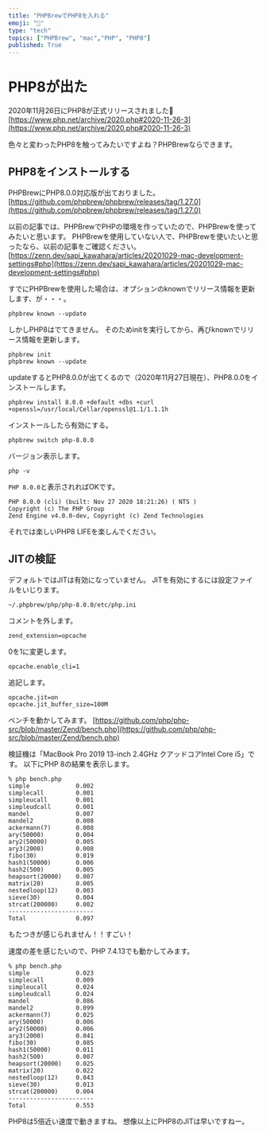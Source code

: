 ```yaml
---
title: "PHPBrewでPHP8を入れる"
emoji: "🐘"
type: "tech"
topics: ["PHPBrew", "mac","PHP", "PHP8"]
published: True
---
```


# PHP8が出た

2020年11月26日にPHP8が正式リリースされました🎉
[https://www.php.net/archive/2020.php#2020-11-26-3](https://www.php.net/archive/2020.php#2020-11-26-3)

色々と変わったPHP8を触ってみたいですよね？PHPBrewならできます。


## PHP8をインストールする

PHPBrewにPHP8.0.0対応版が出ておりました。
[https://github.com/phpbrew/phpbrew/releases/tag/1.27.0](https://github.com/phpbrew/phpbrew/releases/tag/1.27.0)

以前の記事では、PHPBrewでPHPの環境を作っていたので、PHPBrewを使ってみたいと思います。
PHPBrewを使用していない人で、PHPBrewを使いたいと思ったなら、以前の記事をご確認ください。
[https://zenn.dev/sapi_kawahara/articles/20201029-mac-development-settings#php](https://zenn.dev/sapi_kawahara/articles/20201029-mac-development-settings#php)

すでにPHPBrewを使用した場合は、オプションのknownでリリース情報を更新します、が・・・。

```
phpbrew known --update
```
しかしPHP8はでてきません。
そのためinitを実行してから、再びknownでリリース情報を更新します。

```
phpbrew init
phpbrew known --update
```

updateするとPHP8.0.0が出てくるので（2020年11月27日現在）、PHP8.0.0をインストールします。

```
phpbrew install 8.0.0 +default +dbs +curl +openssl=/usr/local/Cellar/openssl@1.1/1.1.1h
```

インストールしたら有効にする。
```
phpbrew switch php-8.0.0
```

バージョン表示します。
```
php -v
```

`PHP 8.0.0`と表示されればOKです。

```
PHP 8.0.0 (cli) (built: Nov 27 2020 18:21:26) ( NTS )
Copyright (c) The PHP Group
Zend Engine v4.0.0-dev, Copyright (c) Zend Technologies
```


それでは楽しいPHP8 LIFEを楽しんでください。

## JITの検証

デフォルトではJITは有効になっていません。
JITを有効にするには設定ファイルをいじります。
```
~/.phpbrew/php/php-8.0.0/etc/php.ini
```

コメントを外します。
```
zend_extension=opcache
```

0を1に変更します。
```
opcache.enable_cli=1
```

追記します。
```
opcache.jit=on
opcache.jit_buffer_size=100M
```

ベンチを動かしてみます。
[https://github.com/php/php-src/blob/master/Zend/bench.php](https://github.com/php/php-src/blob/master/Zend/bench.php)

検証機は「MacBook Pro 2019 13-inch 2.4GHz クアッドコアIntel Core i5」です。
以下にPHP 8の結果を表示します。

```
% php bench.php
simple             0.002
simplecall         0.001
simpleucall        0.001
simpleudcall       0.001
mandel             0.007
mandel2            0.008
ackermann(7)       0.008
ary(50000)         0.004
ary2(50000)        0.005
ary3(2000)         0.008
fibo(30)           0.019
hash1(50000)       0.006
hash2(500)         0.005
heapsort(20000)    0.007
matrix(20)         0.005
nestedloop(12)     0.003
sieve(30)          0.004
strcat(200000)     0.002
------------------------
Total              0.097
```

もたつきが感じられません！！すごい！

速度の差を感じたいので、PHP 7.4.13でも動かしてみます。
```
% php bench.php
simple             0.023
simplecall         0.009
simpleucall        0.024
simpleudcall       0.024
mandel             0.086
mandel2            0.099
ackermann(7)       0.025
ary(50000)         0.006
ary2(50000)        0.006
ary3(2000)         0.041
fibo(30)           0.085
hash1(50000)       0.011
hash2(500)         0.007
heapsort(20000)    0.025
matrix(20)         0.022
nestedloop(12)     0.043
sieve(30)          0.013
strcat(200000)     0.004
------------------------
Total              0.553
```
PHP8は5倍近い速度で動きますね。
想像以上にPHP8のJITは早いですねー。
